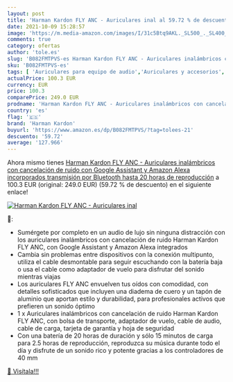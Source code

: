 ```yaml
---
layout: post
title: 'Harman Kardon FLY ANC - Auriculares inal al 59.72 % de descuento'
date: 2021-10-09 15:28:57
image: 'https://m.media-amazon.com/images/I/31c5Btq9AKL._SL500_._SL400_.jpg'
comments: true
category: ofertas
author: 'tole.es'
slug: 'B082FMTPVS-es Harman Kardon FLY ANC - Auriculares inalámbricos con...'
sku: 'B082FMTPVS-es'
tags: [ 'Auriculares para equipo de audio','Auriculares y accesorios','Electrónica','alexa','harman kardon', ]
actualPrice: 100.3 EUR
currency: EUR
price: 100.3
comparePrice: 249.0 EUR
prodname: 'Harman Kardon FLY ANC - Auriculares inalámbricos con cancelación de ruido con Google Assistant y Amazon Alexa incorporados  transmisión por Bluetooth  hasta 20 horas de reproducción'
country: 'es'
flag: '🇪🇸'
brand: 'Harman Kardon'
buyurl: 'https://www.amazon.es/dp/B082FMTPVS/?tag=tolees-21'
descuento: '59.72'
average: '127.966'
---
```


Ahora mismo tienes [Harman Kardon FLY ANC - Auriculares inalámbricos con cancelación de ruido con Google Assistant y Amazon Alexa incorporados  transmisión por Bluetooth  hasta 20 horas de reproducción](https://www.amazon.es/dp/B082FMTPVS/?tag=tolees-21) a 100.3 EUR (original: 249.0 EUR) (59.72 %  de descuento) en el siguiente enlace!

[![Harman Kardon FLY ANC - Auriculares inal](https://m.media-amazon.com/images/I/31c5Btq9AKL._SL500_._SL400_.jpg)](https://www.amazon.es/dp/B082FMTPVS/?tag=tolees-21)

🔎:

- Sumérgete por completo en un audio de lujo sin ninguna distracción con los auriculares inalámbricos con cancelación de ruido Harman Kardon FLY ANC, con Google Assistant y Amazon Alexa integrados
- Cambia sin problemas entre dispositivos con la conexión multipunto, utiliza el cable desmontable para seguir escuchando con la batería baja o usa el cable como adaptador de vuelo para disfrutar del sonido mientras viajas
- Los auriculares FLY ANC envuelven tus oídos con comodidad, con detalles sofisticados que incluyen una diadema de cuero y un tapón de aluminio que aportan estilo y durabilidad, para profesionales activos que prefieren un sonido óptimo
- 1 x Auriculares inalámbricos con cancelación de ruido Harman Kardon FLY ANC, con bolsa de transporte, adaptador de vuelo, cable de audio, cable de carga, tarjeta de garantía y hoja de seguridad
- Con una batería de 20 horas de duración y sólo 15 minutos de carga para 2.5 horas de reproducción, reproduzca su música durante todo el día y disfrute de un sonido rico y potente gracias a los controladores de 40 mm

[🛒 Visítala!!!](https://www.amazon.es/dp/B082FMTPVS/?tag=tolees-21)
